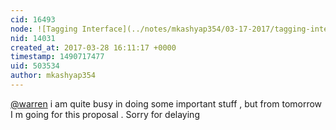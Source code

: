 ```yaml
---
cid: 16493
node: ![Tagging Interface](../notes/mkashyap354/03-17-2017/tagging-interface)
nid: 14031
created_at: 2017-03-28 16:11:17 +0000
timestamp: 1490717477
uid: 503534
author: mkashyap354
---
```


[@warren](/profile/warren) i am quite busy in doing some important stuff , but from tomorrow I m going for this proposal . Sorry for delaying